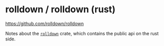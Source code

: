 # rolldown / rolldown (rust)

<https://github.com/rolldown/rolldown>

Notes about the [`rolldown`](https://github.com/rolldown/rolldown/tree/main/crates/rolldown/src) crate, which contains the public api on the rust side.
